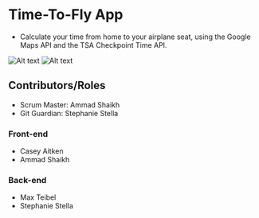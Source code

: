 
# Time-To-Fly App
* Calculate your time from home to your airplane seat, using the Google Maps API and the TSA Checkpoint Time API.

![Alt text](assests/images/screenshot1.png?raw=true "Screen Shot")
![Alt text](assests/images/screenshot2.png?raw=true "Screen Shot")

## Contributors/Roles
* Scrum Master: Ammad Shaikh
* Git Guardian: Stephanie Stella
### Front-end
* Casey Aitken
* Ammad Shaikh
### Back-end
* Max Teibel
* Stephanie Stella

